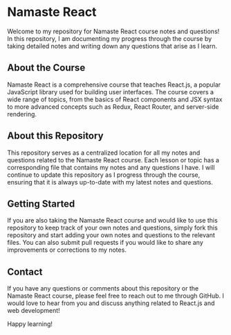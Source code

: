 # Namaste React
Welcome to my repository for Namaste React course notes and questions! In this repository, I am documenting my progress through the course by taking detailed notes and writing down any questions that arise as I learn.

## About the Course
Namaste React is a comprehensive course that teaches React.js, a popular JavaScript library used for building user interfaces. The course covers a wide range of topics, from the basics of React components and JSX syntax to more advanced concepts such as Redux, React Router, and server-side rendering.

## About this Repository
This repository serves as a centralized location for all my notes and questions related to the Namaste React course. Each lesson or topic has a corresponding file that contains my notes and any questions I have. I will continue to update this repository as I progress through the course, ensuring that it is always up-to-date with my latest notes and questions.

## Getting Started
If you are also taking the Namaste React course and would like to use this repository to keep track of your own notes and questions, simply fork this repository and start adding your own notes and questions to the relevant files. You can also submit pull requests if you would like to share any improvements or corrections to my notes.

## Contact
If you have any questions or comments about this repository or the Namaste React course, please feel free to reach out to me through GitHub. I would love to hear from you and discuss anything related to React.js and web development!

Happy learning!

